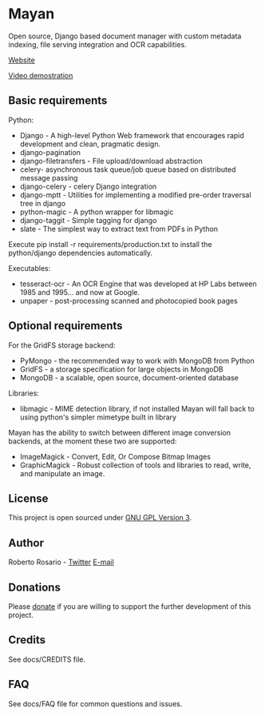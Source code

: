 Mayan
=============

Open source, Django based document manager with custom metadata indexing, file serving integration and OCR capabilities.

[Website](http://bit.ly/mayan-edms)

[Video demostration](http://bit.ly/pADNXv)

Basic requirements
---

Python:

* Django - A high-level Python Web framework that encourages rapid development and clean, pragmatic design.
* django-pagination
* django-filetransfers - File upload/download abstraction
* celery- asynchronous task queue/job queue based on distributed message passing
* django-celery - celery Django integration
* django-mptt - Utilities for implementing a modified pre-order traversal tree in django
* python-magic - A python wrapper for libmagic
* django-taggit - Simple tagging for django
* slate - The simplest way to extract text from PDFs in Python


Execute pip install -r requirements/production.txt to install the python/django dependencies automatically.

Executables:

* tesseract-ocr - An OCR Engine that was developed at HP Labs between 1985 and 1995... and now at Google.
* unpaper - post-processing scanned and photocopied book pages

Optional requirements
---

For the GridFS storage backend:

* PyMongo - the recommended way to work with MongoDB from Python
* GridFS - a storage specification for large objects in MongoDB
* MongoDB - a scalable, open source, document-oriented database

Libraries:

* libmagic - MIME detection library, if not installed Mayan will fall back to using python's simpler mimetype built in library

Mayan has the ability to switch between different image conversion backends, at the moment these two are supported:

* ImageMagick - Convert, Edit, Or Compose Bitmap Images
* GraphicMagick - Robust collection of tools and libraries to read, write, and manipulate an image.

License
-------
This project is open sourced under [GNU GPL Version 3](http://www.gnu.org/licenses/gpl-3.0.html).


Author
------
Roberto Rosario - [Twitter](http://twitter.com/#siloraptor) [E-mail](mailto://roberto.rosario.gonzalez_at_gmail)


Donations
---------
Please [donate](https://www.paypal.com/cgi-bin/webscr?cmd=_s-xclick&hosted_button_id=W6LMMZHTNUJ6L) if you are willing to support the further development of this project.


Credits
-------
See docs/CREDITS file.


FAQ
---
See docs/FAQ file for common questions and issues.
